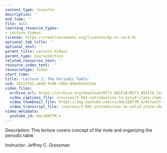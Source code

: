 ```yaml
---
content_type: resource
description: ''
end_time: ''
file: null
learning_resource_types:
- Lecture Videos
license: https://creativecommons.org/licenses/by-nc-sa/4.0/
optional_tab_title: ''
optional_text: ''
parent_title: Lecture Videos
parent_type: CourseSection
related_resources_text: ''
resource_index_text: ''
resourcetype: Video
start_time: ''
title: 'Lecture 2: The Periodic Table'
uid: fd2237b2-a658-fe98-c9bd-056eb5d322ee
video_files:
  archive_url: https://archive.org/download/MIT3.091F18/MIT3_091F18_lec02_300k.mp4
  video_captions_file: /courses/3-091-introduction-to-solid-state-chemistry-fall-2018/HaL1Q8f7M_o_captions.webvtt
  video_thumbnail_file: https://img.youtube.com/vi/HaL1Q8f7M_o/default.jpg
  video_transcript_file: /courses/3-091-introduction-to-solid-state-chemistry-fall-2018/HaL1Q8f7M_o_transcript.pdf
video_metadata:
  youtube_id: HaL1Q8f7M_o
---
```


Description: This lecture covers concept of the mole and organizing the periodic table.

Instructor: Jeffrey C. Grossman

